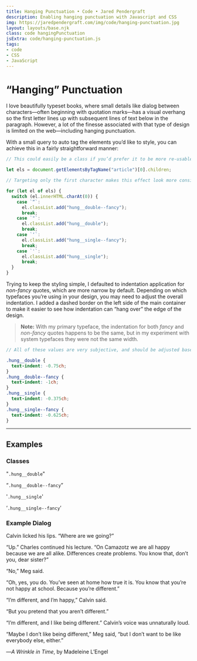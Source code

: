 ```yaml
---
title: Hanging Punctuation • Code • Jared Pendergraft
description: Enabling hanging punctuation with Javascript and CSS
img: https://jaredpendergraft.com/img/code/hanging-punctuation.jpg
layout: layouts/base.njk
class: code hangingPunctuation
jsExtra: code/hanging-punctuation.js
tags:
- code
- CSS
- JavaScript
---
```


# “Hanging” Punctuation

I love beautifully typeset books, where small details like dialog between characters—often beginning with quotation marks—has a visual overhang so the first letter lines up with subsequent lines of text below in the paragraph. However, a lot of the finesse associated with that type of design is limited on the web—including hanging punctuation.

With a small query to auto tag the elements you’d like to style, you can achieve this in a fairly straightforward manner:

```js
// This could easily be a class if you’d prefer it to be more re-usable

let els = document.getElementsByTagName("article")[0].children;

// Targeting only the first character makes this effect look more consistent

for (let el of els) {
  switch (el.innerHTML.charAt(0)) {
    case `“`:
      el.classList.add("hung__double--fancy");
      break;
    case `"`:
      el.classList.add("hung__double");
      break;
    case `‘`:
      el.classList.add("hung__single--fancy");
      break;
    case `'`:
      el.classList.add("hung__single");
      break;
  }
}
```

Trying to keep the styling simple, I defaulted to indentation application for _non-fancy_ quotes, which are more narrow by default. Depending on which typefaces you’re using in your design, you may need to adjust the overall indentation. I added a dashed border on the left side of the main container to make it easier to see how indentation can “hang over” the edge of the design.

> **Note:** With my primary typeface, the indentation for both _fancy_ and _non-fancy_ quotes happens to be the same, but in my experiment with system typefaces they were not the same width.

```scss
// All of these values are very subjective, and should be adjusted based on visual preference and typeface use

.hung__double {
  text-indent: -0.75ch;
}
.hung__double--fancy {
  text-indent: -1ch;
}
.hung__single {
  text-indent: -0.375ch;
}
.hung__single--fancy {
  text-indent: -0.625ch;
}
```

---

## Examples

### Classes

"`.hung__double`"

“`.hung__double--fancy`”

'`.hung__single`'

‘`.hung__single--fancy`’

### Example Dialog

Calvin licked his lips. “Where are we going?”

“Up.” Charles continued his lecture. “On Camazotz we are all happy because we are all alike. Differences create problems. You know that, don’t you, dear sister?”

“No,” Meg said.

“Oh, yes, you do. You’ve seen at home how true it is. You know that you’re not happy at school. Because you’re different.”

“I’m different, and I’m happy,” Calvin said.

“But you pretend that you aren’t different.”

“I’m different, and I like being different.” Calvin’s voice was unnaturally loud.

“Maybe I don’t like being different,” Meg said, “but I don’t want to be like everybody else, either.”

—_A Wrinkle in Time_, by Madeleine L’Engel
